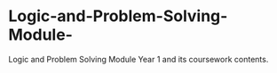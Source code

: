 # Logic-and-Problem-Solving-Module-
Logic and Problem Solving Module Year 1 and its coursework contents.
